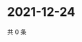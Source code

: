 # 2021-12-24

共 0 条

<!-- BEGIN WEIBO -->
<!-- 最后更新时间 Fri Dec 24 2021 10:37:16 GMT+0800 (China Standard Time) -->

<!-- END WEIBO -->
